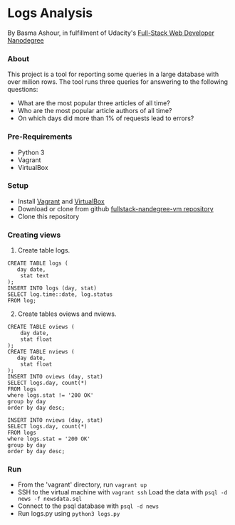 # Logs Analysis 

By Basma Ashour, in fulfillment of Udacity's [Full-Stack Web Developer Nanodegree](https://www.udacity.com/course/nd004)

### About

This project is a tool for reporting some queries in a large database with over milion rows.
The tool runs three queries for answering to the following questions:
- What are the most popular three articles of all time?
- Who are the most popular article authors of all time?
- On which days did more than 1% of requests lead to errors?

### Pre-Requirements

- Python 3
- Vagrant
- VirtualBox

### Setup 

- Install [Vagrant](https://www.vagrantup.com/) and [VirtualBox](https://www.virtualbox.org/)<br>
- Download or clone from github [fullstack-nandegree-vm repository](https://github.com/udacity/fullstack-nanodegree-vm)</br>
- Clone this repository

### Creating views

1. Create table logs.
```
CREATE TABLE logs (
   day date,
    stat text
);
INSERT INTO logs (day, stat) 
SELECT log.time::date, log.status 
FROM log;
```
2. Create tables oviews and nviews.
```
CREATE TABLE oviews (
    day date,
    stat float
);
CREATE TABLE nviews (
   day date,
    stat float
);
INSERT INTO oviews (day, stat) 
SELECT logs.day, count(*) 
FROM logs 
where logs.stat != '200 OK' 
group by day 
order by day desc;

INSERT INTO nviews (day, stat) 
SELECT logs.day, count(*) 
FROM logs 
where logs.stat = '200 OK' 
group by day 
order by day desc;
```
 
  
### Run

- From the 'vagrant' directory, run ```vagrant up```
- SSH to the virtual machine with ```vagrant ssh``` Load the data with ``` psql -d news -f newsdata.sql ```
- Connect to the psql database with ```psql -d news```
- Run logs.py using ``` python3 logs.py ```
